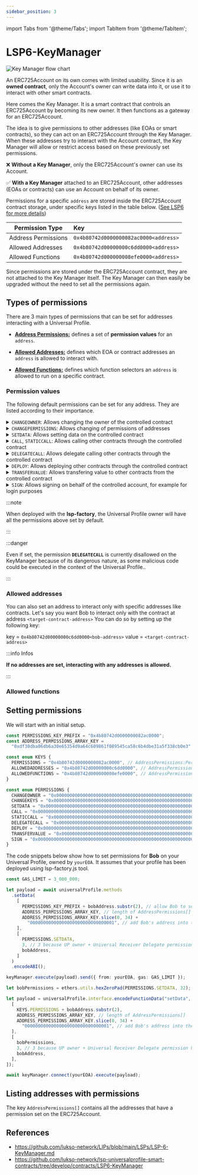 ```yaml
---
sidebar_position: 3
---
```


import Tabs from '@theme/Tabs';
import TabItem from '@theme/TabItem';

# LSP6-KeyManager

![Key Manager flow chart](https://user-images.githubusercontent.com/31145285/129574099-9eba52d4-4f82-4f11-8ac5-8bfa18ce97d6.jpeg)

An ERC725Account on its own comes with limited usability. Since it is an **owned contract**, only the Account's owner can write data into it, or use it to interact with other smart contracts.

Here comes the Key Manager. It is a smart contract that controls an ERC725Account by becoming its new owner. It then functions as a gateway for an ERC725Account.

The idea is to give permissions to other addresses (like EOAs or smart contracts), so they can act on an ERC725Account through the Key Manager. When these addresses try to interact with the Account contract, the Key Manager will allow or restrict access based on these previously set permissions.

:x: **Without a Key Manager**, only the ERC725Account's owner can use its Account.

:white_check_mark: **With a Key Manager** attached to an ERC725Account, other addresses (EOAs or contracts) can use an Account on behalf of its owner.

Permissions for a specific `address` are stored inside the ERC725Account contract storage, under specific keys listed in the table below. ([See LSP6 for more details](https://github.com/lukso-network/LIPs/blob/main/LSPs/LSP-6-KeyManager.md#addresspermissionspermissionsaddress))

| Permission Type     | Key                                   |
| ------------------- | :------------------------------------ |
| Address Permissions | `0x4b80742d0000000082ac0000<address>` |
| Allowed Addresses   | `0x4b80742d00000000c6dd0000<address>` |
| Allowed Functions   | `0x4b80742d000000008efe0000<address>` |

Since permissions are stored under the ERC725Account contract, they are not attached to the Key Manager itself. The Key Manager can then easily be upgraded without the need to set all the permissions again.

## Types of permissions

There are 3 main types of permissions that can be set for addresses interacting with a Universal Profile.

- [**Address Permissions:**](https://github.com/lukso-network/LIPs/blob/main/LSPs/LSP-6-KeyManager.md#addresspermissionspermissionsaddress) defines a set of **permission values** for an `address`.

- [**Allowed Addresses:**](https://github.com/lukso-network/LIPs/blob/main/LSPs/LSP-6-KeyManager.md#addresspermissionsallowedaddressesaddress) defines which EOA or contract addresses an `address` is allowed to interact with.

- [**Allowed Functions:**](https://github.com/lukso-network/LIPs/blob/main/LSPs/LSP-6-KeyManager.md#addresspermissionsallowedfunctionsaddress) defines which function selectors an `address` is allowed to run on a specific contract.

### Permission values

The following default permissions can be set for any address. They are listed according to their importance.

<details>
    <summary><code>CHANGEOWNER</code>: Allows changing the owner of the controlled contract</summary>
        <p>Enables to change the owner of the linked ERC725Account.</p>
        <p>Using this permission, you can easily upgrade the <code>KeyManager</code> attached to the Account by transferring ownership to a new <code>KeyManagerV2</code>.</p>
</details>

<details>
    <summary><code>CHANGEPERMISSIONS</code>: Allows changing of permissions of addresses</summary>
    <p>This permission allows an address to grant or revoke permissions for any specific address (including itself).</p>
</details>

<details>
    <summary><code>SETDATA</code>: Allows setting data on the controlled contract</summary>
    Allows an address to write any form of data in the <a href="https://github.com/ethereum/EIPs/blob/master/EIPS/eip-725.md#setdata">ERC725Y</a> key-value store of the linked `ERC725Account` (except permissions, that requires the permissions <code>CHANGEPERMISSIONS</code> described above).
</details>

<details>
    <summary><code>CALL</code>, <code>STATICCALL</code>: Allows calling other contracts through the controlled contract</summary>
    <p>This permission enables anyone to use the ERC725Account linked to Key Manager to make external calls (to contracts or Externally Owned Accounts)</p>
    <p>The difference between <code>CALL</code> and <code>STATICCALL</code> is that <b>staticcall</b> disallows state change at the target contract.</p>
    <blockquote>If any state is changed at a target contract through a <code>STATICCALL</code>, the call will revert.</blockquote>
</details>

<details>
    <summary><code>DELEGATECALL</code>: Allows delegate calling other contracts through the controlled contract</summary>
    
    <blockquote>This call type is currently disallowed. See note below for more details.</blockquote>

</details>

<details>
    <summary><code>DEPLOY</code>: Allows deploying other contracts through the controlled contract</summary>
    <p>Enables the caller to deploy a smart contract, using the linked ERC725Account as a deployer. The bytecode of the contract to be deployed should be provided in the payload (abi-encoded) passed to the Key Manager.</p>
    <blockquote>Both the CREATE or CREATE2 opcode can be used to deploy the contract.</blockquote>
</details>

<details>
    <summary><code>TRANSFERVALUE</code>: Allows transfering value to other contracts from the controlled contract</summary>
    Enables to send native currency from the linked ERC725Account to any address.<br/><br/>
    <blockquote>
        NB: for a simple native token transfer, no data (<code>""</code>) should be passed to the fourth parameter of the <code>execute</code> function of the Account contract.<br/>
        For instance: <code>account.execute(operationCall, recipient, amount, "")</code>
    </blockquote>
</details>

<details>
    <summary><code>SIGN</code>: Allows signing on behalf of the controlled account, for example for login purposes</summary>
    The <code>SIGN</code> permission can be used for keys to sign login messages. It is mostly for web2.0 apps to know which key SHOULD sign.
</details>

:::note

When deployed with the **lsp-factory**, the Universal Profile owner will have all the permissions above set by default.

:::

:::danger

Even if set, the permission **`DELEGATECALL`** is currently disallowed on the KeyManager because of its dangerous nature, as some malicious code could be executed in the context of the Universal Profile..

:::

### Allowed addresses

You can also set an address to interact only with specific addresses like contracts.
Let's say you want Bob to interact only with the contract at address `<target-contract-address>`
You can do so by setting up the following key:

key = `0x4b80742d00000000c6dd0000<bob-address>`
value = `<target-contract-address>`

:::info Infos

**If no addresses are set, interacting with any addresses is allowed.**

:::

### Allowed functions

## Setting permissions

We will start with an initial setup.

```typescript
const PERMISSIONS_KEY_PREFIX = "0x4b80742d0000000082ac0000";
const ADDRESS_PERMISSIONS_ARRAY_KEY =
  "0xdf30dba06db6a30e65354d9a64c609861f089545ca58c6b4dbe31a5f338cb0e3";

const enum KEYS {
  PERMISSIONS = "0x4b80742d0000000082ac0000", // AddressPermissions:Permissions:<address> --> bytes32
  ALLOWEDADDRESSES = "0x4b80742d00000000c6dd0000", // AddressPermissions:AllowedAddresses:<address> --> address[]
  ALLOWEDFUNCTIONS = "0x4b80742d000000008efe0000", // AddressPermissions:AllowedFunctions:<address> --> bytes4[]
}

const enum PERMISSIONS {
  CHANGEOWNER = "0x0000000000000000000000000000000000000000000000000000000000000001", // .... 0000 0000 0001
  CHANGEKEYS = "0x0000000000000000000000000000000000000000000000000000000000000002", // .... .... .... 0010
  SETDATA = "0x0000000000000000000000000000000000000000000000000000000000000004", // .... .... .... 0100
  CALL = "0x0000000000000000000000000000000000000000000000000000000000000008", // .... .... .... 1000
  STATICCALL = "0x0000000000000000000000000000000000000000000000000000000000000010", // .... .... 0001 ....
  DELEGATECALL = "0x0000000000000000000000000000000000000000000000000000000000000020", // .... .... 0010 ....
  DEPLOY = "0x0000000000000000000000000000000000000000000000000000000000000040", // .... .... 0100 ....
  TRANSFERVALUE = "0x0000000000000000000000000000000000000000000000000000000000000080", // .... .... 1000 ....
  SIGN = "0x0000000000000000000000000000000000000000000000000000000000000100", // .... 0001 .... ....
}
```

The code snippets below show how to set permissions for **Bob** on your Universal Profile, owned by `yourEOA`.
It assumes that your profile has been deployed using lsp-factory.js tool.

<Tabs>
  <TabItem value="web3js" label="web3.js" default>

```typescript
const GAS_LIMIT = 3_000_000;

let payload = await universalProfile.methods
  .setData(
    [
      PERMISSIONS_KEY_PREFIX + bobAddress.substr(2), // allow Bob to setData on your UP
      ADDRESS_PERMISSIONS_ARRAY_KEY, // length of AddressPermissions[]
      ADDRESS_PERMISSIONS_ARRAY_KEY.slice(0, 34) +
        "00000000000000000000000000000001", // add Bob's address into the list of permissions
    ],
    [
      PERMISSIONS.SETDATA,
      3, // 3 because UP owner + Universal Receiver Delegate permission have already been set by lsp-factory
      bobAddress,
    ]
  )
  .encodeABI();

keyManager.execute(payload).send({ from: yourEOA, gas: GAS_LIMIT });
```

  </TabItem>
  <TabItem value="etherjs" label="ether.js">

```typescript
let bobPermissions = ethers.utils.hexZeroPad(PERMISSIONS.SETDATA, 32);

let payload = universalProfile.interface.encodeFunctionData("setData", [
  [
    KEYS.PERMISSIONS + bobAddress.substr(2),
    ADDRESS_PERMISSIONS_ARRAY_KEY, // length of AddressPermissions[]
    ADDRESS_PERMISSIONS_ARRAY_KEY.slice(0, 34) +
      "00000000000000000000000000000001", // add Bob's address into the list of
  ],
  [
    bobPermissions,
    3, // 3 because UP owner + Universal Receiver Delegate permission have already been set by lsp-factory
    bobAddress,
  ],
]);

await keyManager.connect(yourEOA).execute(payload);
```

  </TabItem>
</Tabs>

## Listing addresses with permissions

The key `AddressPermissions[]` contains all the addresses that have a permission set on the ERC725Account.

## References

- <https://github.com/lukso-network/LIPs/blob/main/LSPs/LSP-6-KeyManager.md>
- <https://github.com/lukso-network/lsp-universalprofile-smart-contracts/tree/develop/contracts/LSP6-KeyManager>
